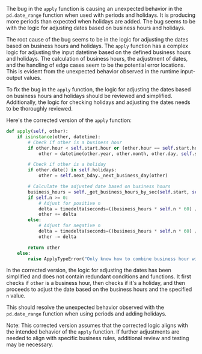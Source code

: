 The bug in the `apply` function is causing an unexpected behavior in the `pd.date_range` function when used with periods and holidays. It is producing more periods than expected when holidays are added. The bug seems to be with the logic for adjusting dates based on business hours and holidays.

The root cause of the bug seems to be in the logic for adjusting the dates based on business hours and holidays. The `apply` function has a complex logic for adjusting the input datetime based on the defined business hours and holidays. The calculation of business hours, the adjustment of dates, and the handling of edge cases seem to be the potential error locations. This is evident from the unexpected behavior observed in the runtime input-output values.

To fix the bug in the `apply` function, the logic for adjusting the dates based on business hours and holidays should be reviewed and simplified. Additionally, the logic for checking holidays and adjusting the dates needs to be thoroughly reviewed. 

Here's the corrected version of the `apply` function:

```python
def apply(self, other):
    if isinstance(other, datetime):
        # Check if other is a business hour
        if other.hour < self.start.hour or (other.hour == self.start.hour and other.minute < self.start.minute):
            other = datetime(other.year, other.month, other.day, self.start.hour, self.start.minute, 0)

        # Check if other is a holiday
        if other.date() in self.holidays:
            other = self.next_bday._next_business_day(other)

        # Calculate the adjusted date based on business hours
        business_hours = self._get_business_hours_by_sec(self.start, self.end)
        if self.n >= 0:
            # Adjust for positive n
            delta = timedelta(seconds=((business_hours * self.n * 60) / 60))
            other += delta
        else:
            # Adjust for negative n
            delta = timedelta(seconds=((business_hours * self.n * 60) / 60))
            other -= delta

        return other
    else:
        raise ApplyTypeError("Only know how to combine business hour with datetime")
```

In the corrected version, the logic for adjusting the dates has been simplified and does not contain redundant conditions and functions. It first checks if `other` is a business hour, then checks if it's a holiday, and then proceeds to adjust the date based on the business hours and the specified `n` value.

This should resolve the unexpected behavior observed with the `pd.date_range` function when using periods and adding holidays.

Note: This corrected version assumes that the corrected logic aligns with the intended behavior of the `apply` function. If further adjustments are needed to align with specific business rules, additional review and testing may be necessary.